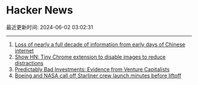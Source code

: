# Hacker News

最近更新时间: 2024-06-02 03:02:31

--- 
1. [Loss of nearly a full decade of information from early days of Chinese internet](https://chinamediaproject.org/2024/05/27/goldfish-memories/) 
2. [Show HN: Tiny Chrome extension to disable images to reduce distractions](https://github.com/kirill-markin/chrome-auto-image-blocker) 
3. [Predictably Bad Investments: Evidence from Venture Capitalists](https://papers.ssrn.com/sol3/papers.cfm?abstract_id=4135861) 
4. [Boeing and NASA call off Starliner crew launch minutes before liftoff](https://www.cnbc.com/2024/06/01/boeings-starliner-first-launch-with-nasa-astronauts.html) 
